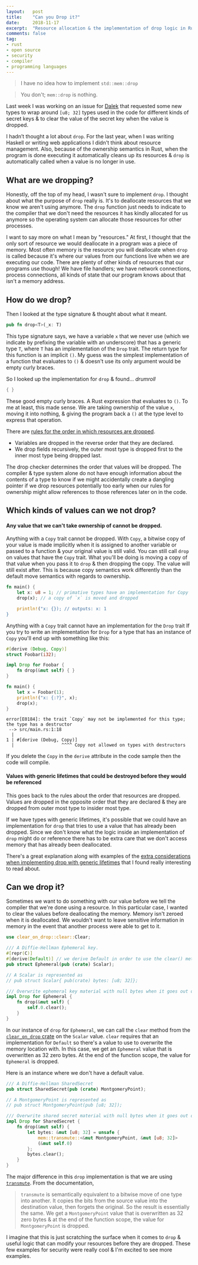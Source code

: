 ```yaml
---
layout:   post
title:    "Can you Drop it?"
date:     2018-11-17
excerpt:  "Resource allocation & the implementation of drop logic in Rust"
comments: false
tag:
- rust
- open source
- security
- compiler
- programming languages
---
```


> I have no idea how to implement `std::mem::drop`

<!-- -->
> You don't; `mem::drop` is nothing.

Last week I was working on an issue for [Dalek](https://dalek.rs/) that requested some new types to wrap around `[u8; 32]` types used in the code for different kinds of secret keys & to clear the value of the secret key when the value is dropped.

I hadn’t thought a lot about `drop`. For the last year, when I was writing Haskell or writing web applications I didn't think about resource management. Also, because of the ownership semantics in Rust, when the program is done executing it automatically cleans up its resources & `drop` is automatically called when a value is no longer in use.

## What are we dropping?

Honestly, off the top of my head, I wasn't sure to implement `drop`. I thought about what the purpose of `drop` really is. It's to deallocate resources that we know we aren't using anymore. The `drop` function just needs to indicate to the compiler that we don't need the resources it has kindly allocated for us anymore so the operating system can allocate those resources for other processes.

I want to say more on what I mean by "resources." At first, I thought that the only sort of resource we would deallocate in a program was a piece of memory. Most often memory is the resource you will deallocate when `drop` is called because it's where our values from our functions live when we are executing our code. There are plenty of other kinds of resources that our programs use though! We have file handlers; we have network connections, process connections, all kinds of state that our program knows about that isn't a memory address.

## How do we drop?

Then I looked at the type signature & thought about what it meant.
```rust
pub fn drop<T>(_x: T)
```
This type signature says, we have a variable `x` that we never use (which we indicate by prefixing the variable with an underscore) that has a generic type `T`, where `T` has an implementation of the `Drop` trait. The return type for this function is an implicit `()`. My guess was the simplest implementation of a function that evaluates to `()` & doesn't use its only argument would be empty curly braces.

So I looked up the implementation for `drop` & found... *drumroll*
```rust
{ }
```
These good empty curly braces. A Rust expression that evaluates to `()`. To me at least, this made sense. We are taking ownership of the value `x`, moving it into nothing, & giving the program back a `()` at the type level to express that operation.

There are [rules for the order in which resources are dropped](https://doc.rust-lang.org/std/ops/trait.Drop.html).
* Variables are dropped in the reverse order that they are declared.
* We drop fields recursively, the outer most type is dropped first to the inner most type being dropped last.

The drop checker determines the order that values will be dropped. The compiler & type system alone do not have enough information about the contents of a type to know if we might accidentally create a dangling pointer if we drop resources potentially too early when our rules for ownership might allow references to those references later on in the code.

## Which kinds of values can we not drop?

#### Any value that we can't take ownership of cannot be dropped.

Anything with a `Copy` trait cannot be dropped. With `Copy`, a bitwise copy of your value is made implicitly when it is assigned to another variable or passed to a function & your original value is still valid. You can still call `drop` on values that have the `Copy` trait. What you'll be doing is moving a copy of that value when you pass it to `drop` & then dropping the copy. The value will still exist after. This is because copy semantics work differently than the default move semantics with regards to ownership.

```rust
fn main() {
    let x: u8 = 1; // primative types have an implementation for Copy
    drop(x); // a copy of `x` is moved and dropped

    println!("x: {}); // outputs: x: 1
}
```

Anything with a `Copy` trait cannot have an implementation for the `Drop` trait
If you try to write an implementation for `Drop` for a type that has an instance of `Copy` you'll end up with something like this:

```rust
#[derive (Debug, Copy)]
struct Foobar(i32);

impl Drop for Foobar {
    fn drop(&mut self) { }
}

fn main() {
    let x = Foobar(1);
    println!("x: {:?}", x);
    drop(x);
}
```

```text
error[E0184]: the trait `Copy` may not be implemented for this type; the type has a destructor
 --> src/main.rs:1:18
  |
1 | #[derive (Debug, Copy)]
  |                  ^^^^ Copy not allowed on types with destructors
```

If you delete the `Copy` in the `derive` attribute in the code sample then the code will compile.

#### Values with generic lifetimes that could be destroyed before they would be referenced

This goes back to the rules about the order that resources are dropped. Values are dropped in the opposite order that they are declared & they are dropped from outer most type to insider most type.

If we have types with generic lifetimes, it's possible that we could have an implementation for `drop` that tries to use a value that has already been dropped. Since we don't know what the logic inside an implementation of `drop` might do or reference there has to be extra care that we don't access memory that has already been deallocated.

There's a great explanation along with examples of the [extra considerations when implementing drop with generic lifetimes](https://doc.rust-lang.org/nomicon/dropck.html) that I found really interesting to read about.

## Can we drop it?

Sometimes we want to do something with our value before we tell the compiler that we're done using a resource. In this particular case, I wanted to clear the values before deallocating the memory. Memory isn't zeroed when it is deallocated. We wouldn't want to leave sensitive information in memory in the event that another process were able to get to it.

```rust
use clear_on_drop::clear::Clear;

/// A Diffie-Hellman Ephemeral key.
#[repr(C)]
#[derive(Default)] // we derive Default in order to use the clear() method in Drop
pub struct Ephemeral(pub (crate) Scalar);

// A Scalar is represented as
// pub struct Scalar{ pub(crate) bytes: [u8; 32]};

/// Overwrite ephemeral key material with null bytes when it goes out of scope.
impl Drop for Ephemeral {
    fn drop(&mut self) {
        self.0.clear();
    }
}
```

In our instance of `drop` for `Ephemeral`, we can call the `clear` method from the [`clear_on_drop` crate](https://crates.io/crates/clear_on_drop) on the `Scalar` value. `clear` requires that an implementation for `Default` so there's a value to use to overwrite the memory location with. In this case, we get an `Ephemeral` value that is overwritten as 32 zero bytes. At the end of the function scope, the value for `Ephemeral` is dropped.

Here is an instance where we don't have a default value.
```rust
/// A Diffie-Hellman SharedSecret
pub struct SharedSecret(pub (crate) MontgomeryPoint);

// A MontgomeryPoint is represented as
// pub struct MontgomeryPoint(pub [u8; 32]);

/// Overwrite shared secret material with null bytes when it goes out of scope.
impl Drop for SharedSecret {
    fn drop(&mut self) {
        let bytes: &mut [u8; 32] = unsafe {
            mem::transmute::<&mut MontgomeryPoint, &mut [u8; 32]>
            (&mut self.0)
        };
        bytes.clear();
    }
}
```

The major difference in this `drop` implementation is that we are using [`transmute`](https://doc.rust-lang.org/std/mem/fn.transmute.html). From the documentation,
> `transmute` is semantically equivalent to a bitwise move of one type into another. It copies the bits from the source value into the destination value, then forgets the original. So the result is essentially the same. We get a `MontgomeryPoint` value that is overwritten as 32 zero bytes & at the end of the function scope, the value for `MontgomeryPoint` is dropped.

I imagine that this is just scratching the surface when it comes to `drop` & useful logic that can modify your resources before they are dropped. These few examples for security were really cool & I'm excited to see more examples.
